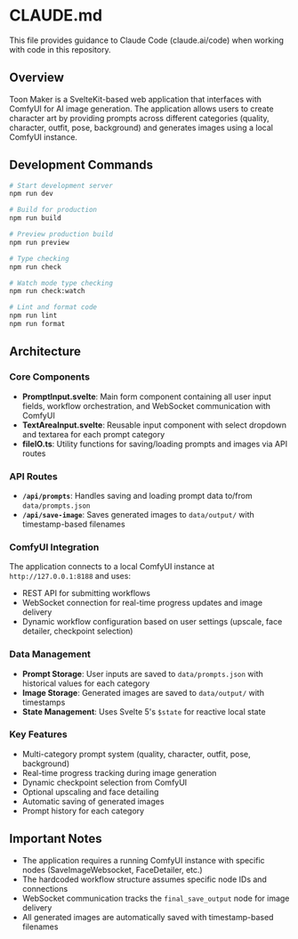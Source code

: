 # CLAUDE.md

This file provides guidance to Claude Code (claude.ai/code) when working with code in this repository.

## Overview

Toon Maker is a SvelteKit-based web application that interfaces with ComfyUI for AI image generation. The application allows users to create character art by providing prompts across different categories (quality, character, outfit, pose, background) and generates images using a local ComfyUI instance.

## Development Commands

```bash
# Start development server
npm run dev

# Build for production
npm run build

# Preview production build
npm run preview

# Type checking
npm run check

# Watch mode type checking
npm run check:watch

# Lint and format code
npm run lint
npm run format
```

## Architecture

### Core Components

- **PromptInput.svelte**: Main form component containing all user input fields, workflow orchestration, and WebSocket communication with ComfyUI
- **TextAreaInput.svelte**: Reusable input component with select dropdown and textarea for each prompt category
- **fileIO.ts**: Utility functions for saving/loading prompts and images via API routes

### API Routes

- **`/api/prompts`**: Handles saving and loading prompt data to/from `data/prompts.json`
- **`/api/save-image`**: Saves generated images to `data/output/` with timestamp-based filenames

### ComfyUI Integration

The application connects to a local ComfyUI instance at `http://127.0.0.1:8188` and uses:
- REST API for submitting workflows
- WebSocket connection for real-time progress updates and image delivery
- Dynamic workflow configuration based on user settings (upscale, face detailer, checkpoint selection)

### Data Management

- **Prompt Storage**: User inputs are saved to `data/prompts.json` with historical values for each category
- **Image Storage**: Generated images are saved to `data/output/` with timestamps
- **State Management**: Uses Svelte 5's `$state` for reactive local state

### Key Features

- Multi-category prompt system (quality, character, outfit, pose, background)
- Real-time progress tracking during image generation
- Dynamic checkpoint selection from ComfyUI
- Optional upscaling and face detailing
- Automatic saving of generated images
- Prompt history for each category

## Important Notes

- The application requires a running ComfyUI instance with specific nodes (SaveImageWebsocket, FaceDetailer, etc.)
- The hardcoded workflow structure assumes specific node IDs and connections
- WebSocket communication tracks the `final_save_output` node for image delivery
- All generated images are automatically saved with timestamp-based filenames